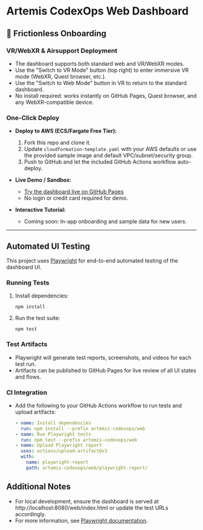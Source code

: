 # Artemis CodexOps Web Dashboard

## 🚀 Frictionless Onboarding

### VR/WebXR & Airsupport Deployment

- The dashboard supports both standard web and VR/WebXR modes.
- Use the "Switch to VR Mode" button (top right) to enter immersive VR mode (WebXR, Quest browser, etc.).
- Use the "Switch to Web Mode" button in VR to return to the standard dashboard.
- No install required: works instantly on GitHub Pages, Quest browser, and any WebXR-compatible device.

### One-Click Deploy

- **Deploy to AWS (ECS/Fargate Free Tier):**
  1. Fork this repo and clone it.
  2. Update `cloudformation-template.yaml` with your AWS defaults or use the provided sample image and default VPC/subnet/security group.
  3. Push to GitHub and let the included GitHub Actions workflow auto-deploy.

- **Live Demo / Sandbox:**
  - [Try the dashboard live on GitHub Pages](https://jetstreamin.github.io/artemis-codexops/web/index.html)
  - No login or credit card required for demo.

- **Interactive Tutorial:**
  - Coming soon: In-app onboarding and sample data for new users.

---

## Automated UI Testing

This project uses [Playwright](https://playwright.dev/) for end-to-end automated testing of the dashboard UI.

### Running Tests

1. Install dependencies:
   ```
   npm install
   ```
2. Run the test suite:
   ```
   npm test
   ```

### Test Artifacts

- Playwright will generate test reports, screenshots, and videos for each test run.
- Artifacts can be published to GitHub Pages for live review of all UI states and flows.

### CI Integration

- Add the following to your GitHub Actions workflow to run tests and upload artifacts:
  ```yaml
  - name: Install dependencies
    run: npm install --prefix artemis-codexops/web
  - name: Run Playwright tests
    run: npm test --prefix artemis-codexops/web
  - name: Upload Playwright report
    uses: actions/upload-artifact@v3
    with:
      name: playwright-report
      path: artemis-codexops/web/playwright-report/
  ```

## Additional Notes

- For local development, ensure the dashboard is served at http://localhost:8080/web/index.html or update the test URLs accordingly.
- For more information, see [Playwright documentation](https://playwright.dev/).
